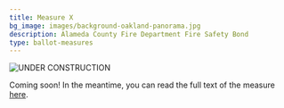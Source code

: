 ```yaml
---
title: Measure X
bg_image: images/background-oakland-panorama.jpg
description: Alameda County Fire Department Fire Safety Bond
type: ballot-measures
---
```

![UNDER CONSTRUCTION](/images/under-construction.gif)

Coming soon! In the meantime, you can read the full text of the measure [here](https://acgovt-my.sharepoint.com/personal/rovonedrive_acgovt_onmicrosoft_com/Documents/Measure%20Materials%20-%20November%203,%202020%20Election/03%20-%20Measure%20X%20-%20Alameda%20County%20Fire%20Department%20Bond.pdf?CT=1602225267174&OR=ItemsView).